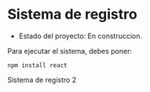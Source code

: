 <h1> Sistema de registro </h1>

- Estado del proyecto: En construccion.

Para ejecutar el sistema, debes poner: 

 ````npm install react````

 Sistema de registro 2

